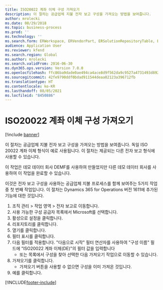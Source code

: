 ```yaml
---
title: ISO20022 계좌 이체 구성 가져오기
description: 이 절차는 공급업체 지불 전자 보고 구성을 가져오는 방법을 보여줍니다.
author: mrolecki
ms.date: 08/29/2018
ms.topic: business-process
ms.prod: ''
ms.technology: ''
ms.search.form: ERWorkspace, ERVendorPart, ERSolutionRepositoryTable, ERSolutionImport
audience: Application User
ms.reviewer: kfend
ms.search.region: Global
ms.author: mrolecki
ms.search.validFrom: 2016-06-30
ms.dyn365.ops.version: Version 7.0.0
ms.openlocfilehash: ffc86ba9dade0ae494ca4ace8d9f562da9c9527a4731493d892b60112293af3f
ms.sourcegitcommit: 42fe9790ddf0bdad911544deaa82123a396712fb
ms.translationtype: HT
ms.contentlocale: ko-KR
ms.lasthandoff: 08/05/2021
ms.locfileid: "8450886"
---
```

# <a name="import-iso20022-credit-transfer-configuration"></a>ISO20022 계좌 이체 구성 가져오기

[!include [banner](../../includes/banner.md)]

이 절차는 공급업체 지불 전자 보고 구성을 가져오는 방법을 보여줍니다. 독일 ISO 20022 계좌 이체 형식이 예로 사용됩니다. 이 절차는 제공되는 다른 전자 보고 형식에 사용할 수 있습니다. 

이 작업은 데모 데이터 회사 DEMF를 사용하여 만들었지만 다른 데모 데이터 회사를 사용하여 이 작업을 완료할 수 있습니다.

이것은 전자 보고 구성을 사용하는 공급업체 지불 프로세스를 함께 보여주는 5가지 작업 중 첫 번째 작업입니다. 이 절차는 Dynamics 365 for Operations 버전 1611에 추가된 기능에 대한 것입니다.

1. 조직 관리 > 작업 영역 > 전자 보고로 이동합니다.
2. 사용 가능한 구성 공급자 목록에서 Microsoft를 선택합니다.
3. 활성으로 설정을 클릭합니다.
4. 리포지토리를 클릭합니다.
5. 열기를 클릭합니다.
6. 필터 표시를 클릭합니다.
7. 다음 필터를 적용합니다. "다음으로 시작" 필터 연산자를 사용하여 "구성 이름" 필드에 "ISO20022 계좌 이체(DE)"의 필터 값을 입력합니다
    * 또는 목록에서 구성을 찾아 선택한 다음 가져오기 작업으로 이동할 수 있습니다.  
8. 가져오기를 클릭합니다.
    * 가져오기 버튼을 사용할 수 없으면 구성을 이미 가져온 것입니다.  
9. 예를 클릭합니다.



[!INCLUDE[footer-include](../../../includes/footer-banner.md)]